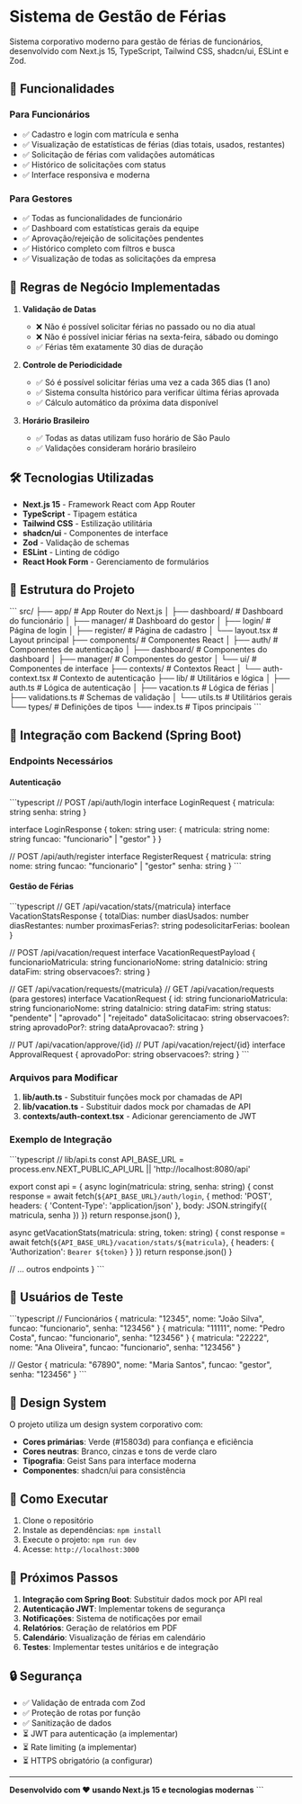 # Sistema de Gestão de Férias

Sistema corporativo moderno para gestão de férias de funcionários, desenvolvido com Next.js 15, TypeScript, Tailwind CSS, shadcn/ui, ESLint e Zod.

## 🚀 Funcionalidades

### Para Funcionários
- ✅ Cadastro e login com matrícula e senha
- ✅ Visualização de estatísticas de férias (dias totais, usados, restantes)
- ✅ Solicitação de férias com validações automáticas
- ✅ Histórico de solicitações com status
- ✅ Interface responsiva e moderna

### Para Gestores
- ✅ Todas as funcionalidades de funcionário
- ✅ Dashboard com estatísticas gerais da equipe
- ✅ Aprovação/rejeição de solicitações pendentes
- ✅ Histórico completo com filtros e busca
- ✅ Visualização de todas as solicitações da empresa

## 🔧 Regras de Negócio Implementadas

1. **Validação de Datas**
   - ❌ Não é possível solicitar férias no passado ou no dia atual
   - ❌ Não é possível iniciar férias na sexta-feira, sábado ou domingo
   - ✅ Férias têm exatamente 30 dias de duração

2. **Controle de Periodicidade**
   - ✅ Só é possível solicitar férias uma vez a cada 365 dias (1 ano)
   - ✅ Sistema consulta histórico para verificar última férias aprovada
   - ✅ Cálculo automático da próxima data disponível

3. **Horário Brasileiro**
   - ✅ Todas as datas utilizam fuso horário de São Paulo
   - ✅ Validações consideram horário brasileiro

## 🛠️ Tecnologias Utilizadas

- **Next.js 15** - Framework React com App Router
- **TypeScript** - Tipagem estática
- **Tailwind CSS** - Estilização utilitária
- **shadcn/ui** - Componentes de interface
- **Zod** - Validação de schemas
- **ESLint** - Linting de código
- **React Hook Form** - Gerenciamento de formulários

## 📁 Estrutura do Projeto

\`\`\`
src/
├── app/                    # App Router do Next.js
│   ├── dashboard/         # Dashboard do funcionário
│   ├── manager/           # Dashboard do gestor
│   ├── login/             # Página de login
│   ├── register/          # Página de cadastro
│   └── layout.tsx         # Layout principal
├── components/            # Componentes React
│   ├── auth/              # Componentes de autenticação
│   ├── dashboard/         # Componentes do dashboard
│   ├── manager/           # Componentes do gestor
│   └── ui/                # Componentes de interface
├── contexts/              # Contextos React
│   └── auth-context.tsx   # Contexto de autenticação
├── lib/                   # Utilitários e lógica
│   ├── auth.ts            # Lógica de autenticação
│   ├── vacation.ts        # Lógica de férias
│   ├── validations.ts     # Schemas de validação
│   └── utils.ts           # Utilitários gerais
└── types/                 # Definições de tipos
    └── index.ts           # Tipos principais
\`\`\`

## 🔌 Integração com Backend (Spring Boot)

### Endpoints Necessários

#### Autenticação
\`\`\`typescript
// POST /api/auth/login
interface LoginRequest {
  matricula: string
  senha: string
}

interface LoginResponse {
  token: string
  user: {
    matricula: string
    nome: string
    funcao: "funcionario" | "gestor"
  }
}

// POST /api/auth/register
interface RegisterRequest {
  matricula: string
  nome: string
  funcao: "funcionario" | "gestor"
  senha: string
}
\`\`\`

#### Gestão de Férias
\`\`\`typescript
// GET /api/vacation/stats/{matricula}
interface VacationStatsResponse {
  totalDias: number
  diasUsados: number
  diasRestantes: number
  proximasFerias?: string
  podesolicitarFerias: boolean
}

// POST /api/vacation/request
interface VacationRequestPayload {
  funcionarioMatricula: string
  funcionarioNome: string
  dataInicio: string
  dataFim: string
  observacoes?: string
}

// GET /api/vacation/requests/{matricula}
// GET /api/vacation/requests (para gestores)
interface VacationRequest {
  id: string
  funcionarioMatricula: string
  funcionarioNome: string
  dataInicio: string
  dataFim: string
  status: "pendente" | "aprovado" | "rejeitado"
  dataSolicitacao: string
  observacoes?: string
  aprovadoPor?: string
  dataAprovacao?: string
}

// PUT /api/vacation/approve/{id}
// PUT /api/vacation/reject/{id}
interface ApprovalRequest {
  aprovadoPor: string
  observacoes?: string
}
\`\`\`

### Arquivos para Modificar

1. **lib/auth.ts** - Substituir funções mock por chamadas de API
2. **lib/vacation.ts** - Substituir dados mock por chamadas de API
3. **contexts/auth-context.tsx** - Adicionar gerenciamento de JWT

### Exemplo de Integração

\`\`\`typescript
// lib/api.ts
const API_BASE_URL = process.env.NEXT_PUBLIC_API_URL || 'http://localhost:8080/api'

export const api = {
  async login(matricula: string, senha: string) {
    const response = await fetch(`${API_BASE_URL}/auth/login`, {
      method: 'POST',
      headers: { 'Content-Type': 'application/json' },
      body: JSON.stringify({ matricula, senha })
    })
    return response.json()
  },
  
  async getVacationStats(matricula: string, token: string) {
    const response = await fetch(`${API_BASE_URL}/vacation/stats/${matricula}`, {
      headers: { 'Authorization': `Bearer ${token}` }
    })
    return response.json()
  }
  
  // ... outros endpoints
}
\`\`\`

## 👥 Usuários de Teste

\`\`\`typescript
// Funcionários
{ matricula: "12345", nome: "João Silva", funcao: "funcionario", senha: "123456" }
{ matricula: "11111", nome: "Pedro Costa", funcao: "funcionario", senha: "123456" }
{ matricula: "22222", nome: "Ana Oliveira", funcao: "funcionario", senha: "123456" }

// Gestor
{ matricula: "67890", nome: "Maria Santos", funcao: "gestor", senha: "123456" }
\`\`\`

## 🎨 Design System

O projeto utiliza um design system corporativo com:
- **Cores primárias**: Verde (#15803d) para confiança e eficiência
- **Cores neutras**: Branco, cinzas e tons de verde claro
- **Tipografia**: Geist Sans para interface moderna
- **Componentes**: shadcn/ui para consistência

## 🚀 Como Executar

1. Clone o repositório
2. Instale as dependências: `npm install`
3. Execute o projeto: `npm run dev`
4. Acesse: `http://localhost:3000`

## 📝 Próximos Passos

1. **Integração com Spring Boot**: Substituir dados mock por API real
2. **Autenticação JWT**: Implementar tokens de segurança
3. **Notificações**: Sistema de notificações por email
4. **Relatórios**: Geração de relatórios em PDF
5. **Calendário**: Visualização de férias em calendário
6. **Testes**: Implementar testes unitários e de integração

## 🔒 Segurança

- ✅ Validação de entrada com Zod
- ✅ Proteção de rotas por função
- ✅ Sanitização de dados
- ⏳ JWT para autenticação (a implementar)
- ⏳ Rate limiting (a implementar)
- ⏳ HTTPS obrigatório (a configurar)

---

**Desenvolvido com ❤️ usando Next.js 15 e tecnologias modernas**
\`\`\`

```json file="" isHidden
